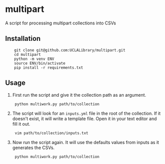 # multipart
A script for processing multipart collections into CSVs

## Installation

        git clone git@github.com:UCLALibrary/multipart.git
        cd multipart
        python -m venv ENV
        source ENV/bin/activate
        pip install -r requirements.txt

## Usage

1. First run the script and give it the collection path as an argument.

        python multiwork.py path/to/collection

2. The script will look for an `inputs.yml` file in the root of the collection. If it doesn't exist, it will write a template file. Open it in your text editor and fill it out.

        vim path/to/collection/inputs.txt

3. Now run the script again. It will use the defaults values from inputs as it generates the CSVs.

        python multiwork.py path/to/collection